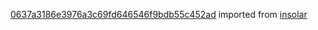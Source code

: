 [0637a3186e3976a3c69fd646546f9bdb55c452ad](https://github.com/insolar/insolar/commit/0637a3186e3976a3c69fd646546f9bdb55c452ad) imported from [insolar](https://github.com/insolar/insolar)
